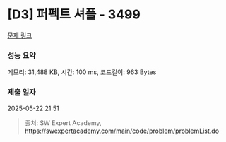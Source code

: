 # [D3] 퍼펙트 셔플 - 3499 

[문제 링크](https://swexpertacademy.com/main/code/problem/problemDetail.do?contestProbId=AWGsRbk6AQIDFAVW) 

### 성능 요약

메모리: 31,488 KB, 시간: 100 ms, 코드길이: 963 Bytes

### 제출 일자

2025-05-22 21:51



> 출처: SW Expert Academy, https://swexpertacademy.com/main/code/problem/problemList.do